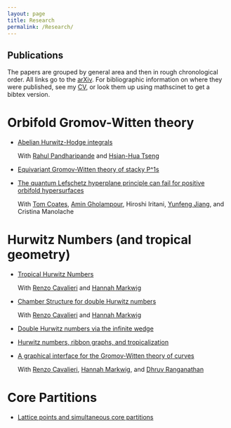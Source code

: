 ```yaml
---
layout: page
title: Research
permalink: /Research/
---
```


Publications
------------

The papers are grouped by general area and then in rough chronological order. All links go to the [arXiv](http://arxiv.org/). For bibliographic information on where they were published, see my [CV](../cv.pdf), or look them up using mathscinet to get a bibtex version.

Orbifold Gromov-Witten theory
=============================


*   [Abelian Hurwitz-Hodge integrals](http://arxiv.org/abs/0803.0499)

    With [Rahul Pandharipande](https://people.math.ethz.ch/~rahul/) and [Hsian-Hua Tseng](http://www.math.osu.edu/~hhtseng/)

*   [Equivariant Gromov-Witten theory of stacky P^1s](http://arxiv.org/abs/0903.1068)

*    [The quantum Lefschetz hyperplane principle can fail for positive orbifold hypersurfaces](http://arxiv.org/abs/1202.2754)

     With [Tom Coates](http://coates.ma.ic.ac.uk/), [Amin Gholampour](http://www2.math.umd.edu/~amingh/), Hiroshi Iritani, [Yunfeng Jiang](https://www.math.ku.edu/~yjiang/), and Cristina Manolache

Hurwitz Numbers (and tropical geometry)
=======================================


*    [Tropical Hurwitz Numbers](http://arxiv.org/abs/0804.0579)

     With [Renzo Cavalieri](http://www.math.colostate.edu/~renzo/) and [Hannah Markwig](https://www.math.uni-tuebingen.de/arbeitsbereiche/geometrie/personen/prof-dr-hannah-markwig)

*    [Chamber Structure for double Hurwitz numbers](http://arxiv.org/abs/1003.1805)

     With [Renzo Cavalieri](http://www.math.colostate.edu/~renzo/) and [Hannah Markwig](https://www.math.uni-tuebingen.de/arbeitsbereiche/geometrie/personen/prof-dr-hannah-markwig)   

*    [Double Hurwitz numbers via the infinite wedge](http://arxiv.org/abs/1008.3266)

*    [Hurwitz numbers, ribbon graphs, and tropicalization](http://arxiv.org/abs/1303.1543)

* [A graphical interface for the Gromov-Witten theory of curves ](http://arxiv.org/abs/1604.07250)

     With [Renzo Cavalieri](http://www.math.colostate.edu/~renzo/), [Hannah Markwig](https://www.math.uni-tuebingen.de/arbeitsbereiche/geometrie/personen/prof-dr-hannah-markwig), and [Dhruv Ranganathan](http://www.dhruvrnathan.net/)

Core Partitions
================

*    [Lattice points and simultaneous core partitions](http://arxiv.org/abs/1502.07934)

